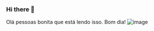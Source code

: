 ### Hi there 👋

<!--
**RichardSardisco/RichardSardisco** is a ✨ _special_ ✨ repository because its `README.md` (this file) appears on your GitHub profile.

Here are some ideas to get you started:

- 🔭 I’m currently working on ...
- 🌱 I’m currently learning ...
- 👯 I’m looking to collaborate on ...
- 🤔 I’m looking for help with ...
- 💬 Ask me about ...
- 📫 How to reach me: ...
- 😄 Pronouns: ...
- ⚡ Fun fact: ...
-->

Olá pessoas bonita que está lendo isso. Bom dia!
![image](https://github.com/RichardSardisco/RichardSardisco/assets/138728280/ba355a5d-34d1-4046-a808-f2c44a7bfde3)
